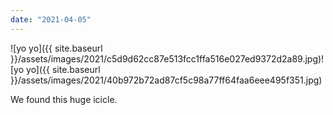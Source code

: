 ```yaml
---
date: "2021-04-05"
---
```


![yo yo]({{ site.baseurl }}/assets/images/2021/c5d9d62cc87e513fcc1ffa516e027ed9372d2a89.jpg)![yo yo]({{ site.baseurl }}/assets/images/2021/40b972b72ad87cf5c98a77ff64faa6eee495f351.jpg)

We found this huge icicle.
